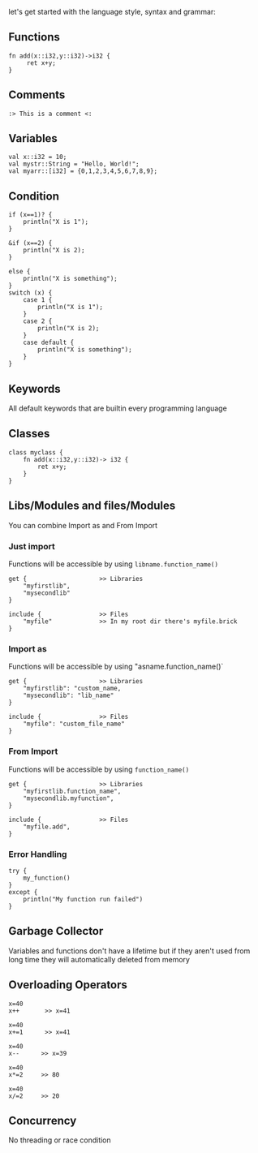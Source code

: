 let's get started with the language style, syntax and grammar:
## Functions
```brick
fn add(x::i32,y::i32)->i32 {
     ret x+y;
} 
```

## Comments
```brick
:> This is a comment <:
```

## Variables
```brick
val x::i32 = 10;
val mystr::String = "Hello, World!";
val myarr::[i32] = {0,1,2,3,4,5,6,7,8,9};
```

## Condition
```brick
if (x==1)? {
    println("X is 1");
}

&if (x==2) {
    println("X is 2);
}

else {
    println("X is something");
}
switch (x) {
    case 1 {
        println("X is 1");
    }
    case 2 {
        println("X is 2);
    }
    case default {
        println("X is something");
    }
}
```

## Keywords
All default keywords that are builtin every programming language

## Classes
```brick
class myclass {
    fn add(x::i32,y::i32)-> i32 {
        ret x+y;
    }
}
```

## Libs/Modules and files/Modules
You can combine Import as and From Import

### Just import
Functions will be accessible by using `libname.function_name()`
```brick
get {                    >> Libraries
    "myfirstlib",
    "mysecondlib"
}

include {                >> Files
    "myfile"             >> In my root dir there's myfile.brick
}
```

### Import as
Functions will be accessible by using "asname.function_name()`
```brick
get {                    >> Libraries
    "myfirstlib": "custom_name,
    "mysecondlib": "lib_name"
}

include {                >> Files
    "myfile": "custom_file_name"
}
```

### From Import
Functions will be accessible by using `function_name()`
```brick
get {                    >> Libraries
    "myfirstlib.function_name",
    "mysecondlib.myfunction",
}

include {                >> Files
    "myfile.add",
}
```


### Error Handling
```brick
try {
    my_function()
}
except {
    println("My function run failed")
}
```


## Garbage Collector
Variables and functions don't have a lifetime
but if they aren't used from long time they will automatically deleted from memory


## Overloading Operators
```brick
x=40
x++       >> x=41
```

```brick
x=40
x+=1      >> x=41
```

```brick
x=40
x--      >> x=39
```

```brick
x=40
x*=2     >> 80
```

```brick
x=40
x/=2     >> 20
```


## Concurrency 
No threading or race condition
